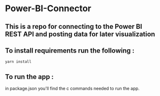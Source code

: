 # Power-BI-Connector

## This is a repo for connecting to the Power BI REST API and posting data for later visualization

## To install requirements run the following :

```
yarn install
```

## To run the app :
in package.json you'll find the c
commands needed to run the app.